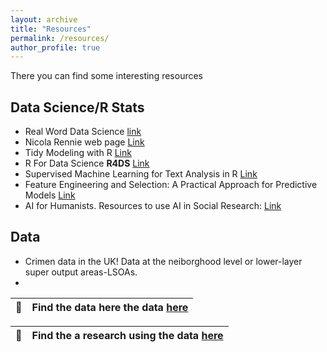 ```yaml
---
layout: archive
title: "Resources"
permalink: /resources/
author_profile: true
---
```

There you can find some interesting resources



## Data Science/R Stats
* Real Word Data Science [link](https://realworlddatascience.net/)
* Nicola Rennie web page [Link](https://nrennie.rbind.io/)
* Tidy Modeling with R  [Link](https://www.tmwr.org/)
* R For Data Science **R4DS**  [Link](https://r4ds.hadley.nz/)  
* Supervised Machine Learning for Text Analysis in R [Link](https://smltar.com/)  
* Feature Engineering and Selection: A Practical Approach for Predictive Models  [Link](http://www.feat.engineering/) 
* AI for Humanists. Resources to use AI in Social Research: [Link](https://aiforhumanists.com/)


## Data 

* Crimen data in the UK! Data at the neiborghood level or lower-layer super output areas-LSOAs.
* 
| :memo:        |  Find the data here the data [here](https://data.police.uk/data/archive/)       |
|---------------|:--------------------------------------------------------------------------------|

| :memo:        |  Find the a research using the data [here](https://www.aeaweb.org/articles?id=10.1257/app.20220585)  |
|---------------|:-----------------------------------------------------------------------------------------------------|


